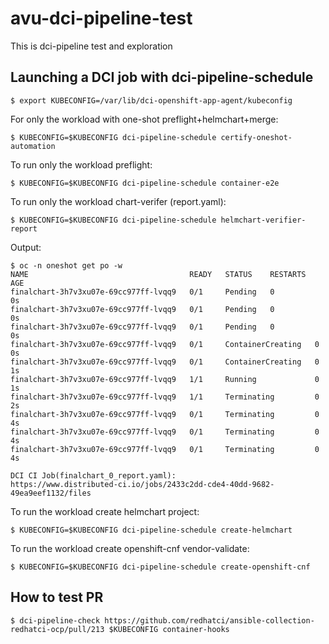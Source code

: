 # avu-dci-pipeline-test
This is dci-pipeline test and exploration

## Launching a DCI job with dci-pipeline-schedule

```ShellSession
$ export KUBECONFIG=/var/lib/dci-openshift-app-agent/kubeconfig
```

For only the workload with one-shot preflight+helmchart+merge:

```ShellSession
$ KUBECONFIG=$KUBECONFIG dci-pipeline-schedule certify-oneshot-automation
```

To run only the workload preflight:

```ShellSession
$ KUBECONFIG=$KUBECONFIG dci-pipeline-schedule container-e2e
```

To run only the workload chart-verifer (report.yaml):

```ShellSession
$ KUBECONFIG=$KUBECONFIG dci-pipeline-schedule helmchart-verifier-report
```

Output:
```ShellSession
$ oc -n oneshot get po -w
NAME                                    READY   STATUS    RESTARTS   AGE
finalchart-3h7v3xu07e-69cc977ff-lvqq9   0/1     Pending   0          0s
finalchart-3h7v3xu07e-69cc977ff-lvqq9   0/1     Pending   0          0s
finalchart-3h7v3xu07e-69cc977ff-lvqq9   0/1     Pending   0          0s
finalchart-3h7v3xu07e-69cc977ff-lvqq9   0/1     ContainerCreating   0          0s
finalchart-3h7v3xu07e-69cc977ff-lvqq9   0/1     ContainerCreating   0          1s
finalchart-3h7v3xu07e-69cc977ff-lvqq9   1/1     Running             0          1s
finalchart-3h7v3xu07e-69cc977ff-lvqq9   1/1     Terminating         0          2s
finalchart-3h7v3xu07e-69cc977ff-lvqq9   0/1     Terminating         0          4s
finalchart-3h7v3xu07e-69cc977ff-lvqq9   0/1     Terminating         0          4s
finalchart-3h7v3xu07e-69cc977ff-lvqq9   0/1     Terminating         0          4s

DCI CI Job(finalchart_0_report.yaml):
https://www.distributed-ci.io/jobs/2433c2dd-cde4-40dd-9682-49ea9eef1132/files
```

To run the workload create helmchart project:

```ShellSession
$ KUBECONFIG=$KUBECONFIG dci-pipeline-schedule create-helmchart
```

To run the workload create openshift-cnf vendor-validate:

```ShellSession
$ KUBECONFIG=$KUBECONFIG dci-pipeline-schedule create-openshift-cnf
```

## How to test PR
```ShellSession
$ dci-pipeline-check https://github.com/redhatci/ansible-collection-redhatci-ocp/pull/213 $KUBECONFIG container-hooks
```

